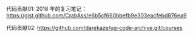 代码贡献01: 2018 年的复习笔记：https://gist.github.com/CrabAss/e6b5cf660bbefb9e303eacfebd876ea9

代码贡献02: https://github.com/darekaze/ug-code-archive.git/courses

